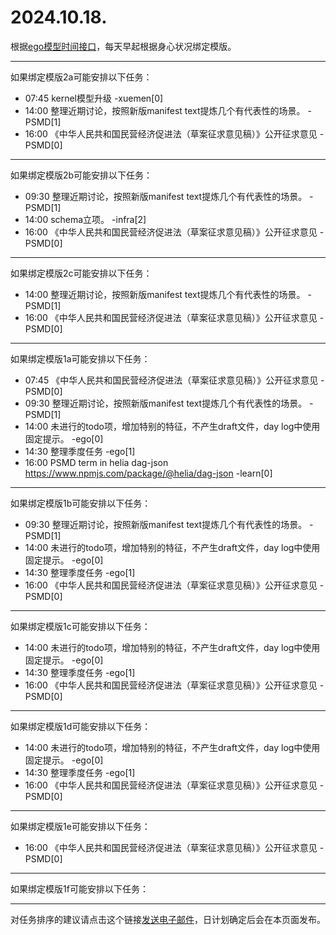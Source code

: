 # 2024.10.18.

根据[ego模型时间接口](https://gitee.com/hyg/blog/blob/master/timeflow.md)，每天早起根据身心状况绑定模版。

---
如果绑定模版2a可能安排以下任务：

- 07:45	kernel模型升级 -xuemen[0]
- 14:00	整理近期讨论，按照新版manifest text提炼几个有代表性的场景。 -PSMD[1]
- 16:00	《中华人民共和国民营经济促进法（草案征求意见稿）》公开征求意见 -PSMD[0]

---
如果绑定模版2b可能安排以下任务：

- 09:30	整理近期讨论，按照新版manifest text提炼几个有代表性的场景。 -PSMD[1]
- 14:00	schema立项。 -infra[2]
- 16:00	《中华人民共和国民营经济促进法（草案征求意见稿）》公开征求意见 -PSMD[0]

---
如果绑定模版2c可能安排以下任务：

- 14:00	整理近期讨论，按照新版manifest text提炼几个有代表性的场景。 -PSMD[1]
- 16:00	《中华人民共和国民营经济促进法（草案征求意见稿）》公开征求意见 -PSMD[0]

---
如果绑定模版1a可能安排以下任务：

- 07:45	《中华人民共和国民营经济促进法（草案征求意见稿）》公开征求意见 -PSMD[0]
- 09:30	整理近期讨论，按照新版manifest text提炼几个有代表性的场景。 -PSMD[1]
- 14:00	未进行的todo项，增加特别的特征，不产生draft文件，day log中使用固定提示。 -ego[0]
- 14:30	整理季度任务 -ego[1]
- 16:00	PSMD term in helia dag-json https://www.npmjs.com/package/@helia/dag-json -learn[0]

---
如果绑定模版1b可能安排以下任务：

- 09:30	整理近期讨论，按照新版manifest text提炼几个有代表性的场景。 -PSMD[1]
- 14:00	未进行的todo项，增加特别的特征，不产生draft文件，day log中使用固定提示。 -ego[0]
- 14:30	整理季度任务 -ego[1]
- 16:00	《中华人民共和国民营经济促进法（草案征求意见稿）》公开征求意见 -PSMD[0]

---
如果绑定模版1c可能安排以下任务：

- 14:00	未进行的todo项，增加特别的特征，不产生draft文件，day log中使用固定提示。 -ego[0]
- 14:30	整理季度任务 -ego[1]
- 16:00	《中华人民共和国民营经济促进法（草案征求意见稿）》公开征求意见 -PSMD[0]

---
如果绑定模版1d可能安排以下任务：

- 14:00	未进行的todo项，增加特别的特征，不产生draft文件，day log中使用固定提示。 -ego[0]
- 14:30	整理季度任务 -ego[1]
- 16:00	《中华人民共和国民营经济促进法（草案征求意见稿）》公开征求意见 -PSMD[0]

---
如果绑定模版1e可能安排以下任务：

- 16:00	《中华人民共和国民营经济促进法（草案征求意见稿）》公开征求意见 -PSMD[0]

---
如果绑定模版1f可能安排以下任务：


---
对任务排序的建议请点击这个链接<a href="mailto:huangyg@mars22.com?subject=关于2024.10.18.任务排序的建议&body=date: 2024.10.18.%0D%0Afile: ../../blog/release/time/d.20241018.md%0D%0A---请勿修改邮件主题及以上内容---%0D%0A">发送电子邮件</a>，日计划确定后会在本页面发布。